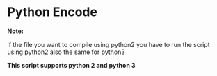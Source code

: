 # Python Encode
**Note:**

if the file you want to compile using python2 you have to run the script using python2 also the same for python3

**This script supports python 2 and python 3**
